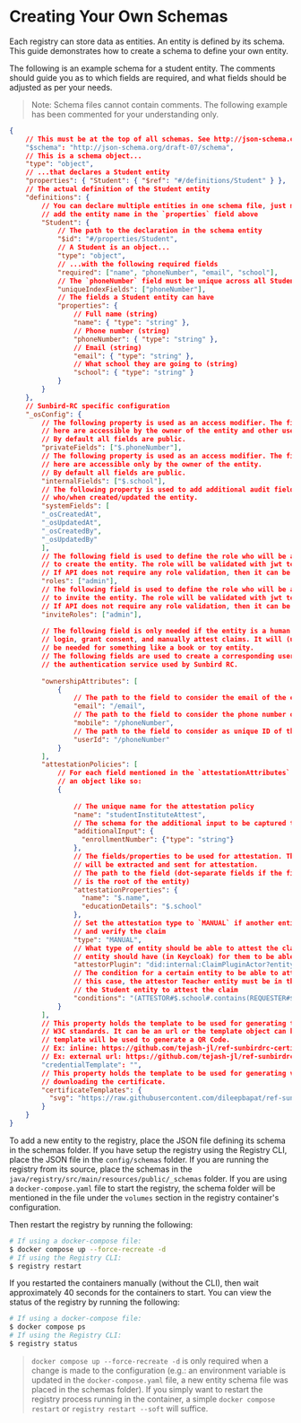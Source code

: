 # Creating Your Own Schemas

Each registry can store data as entities. An entity is defined by its schema.
This guide demonstrates how to create a schema to define your own entity.

The following is an example schema for a student entity. The comments should
guide you as to which fields are required, and what fields should be adjusted as
per your needs.

> Note: Schema files cannot contain comments. The following example has been
> commented for your understanding only.

```json
{
	// This must be at the top of all schemas. See http://json-schema.org/understanding-json-schema/reference/schema.html#schema
	"$schema": "http://json-schema.org/draft-07/schema",
	// This is a schema object...
	"type": "object",
	// ...that declares a Student entity
	"properties": { "Student": { "$ref": "#/definitions/Student" } },
	// The actual definition of the Student entity
	"definitions": {
		// You can declare multiple entities in one schema file, just make sure you
		// add the entity name in the `properties` field above
		"Student": {
			// The path to the declaration in the schema entity
			"$id": "#/properties/Student",
			// A Student is an object...
			"type": "object",
			// ...with the following required fields
			"required": ["name", "phoneNumber", "email", "school"],
			// The `phoneNumber` field must be unique across all Student entities
			"uniqueIndexFields": ["phoneNumber"],
			// The fields a Student entity can have
			"properties": {
				// Full name (string)
				"name": { "type": "string" },
				// Phone number (string)
				"phoneNumber": { "type": "string" },
				// Email (string)
				"email": { "type": "string" },
				// What school they are going to (string)
				"school": { "type": "string" }
			}
		}
	},
	// Sunbird-RC specific configuration
	"_osConfig": {
        // The following property is used as an access modifier. The fields mentioned 
        // here are accessible by the owner of the entity and other users via consent.  
        // By default all fields are public.
        "privateFields": ["$.phoneNumber"],
        // The following property is used as an access modifier. The fields mentioned 
        // here are accessible only by the owner of the entity.
        // By default all fields are public.
        "internalFields": ["$.school"],
        // The following property is used to add additional audit fields to entity, to know
        // who/when created/updated the entity. 
        "systemFields": [
        "_osCreatedAt",
        "_osUpdatedAt",
        "_osCreatedBy",
        "_osUpdatedBy"
        ],
        // The following field is used to define the role who will be allowed to use the POST /api/v1/<Schema> API
        // to create the entity. The role will be validated with jwt token passed with the API.
        // If API does not require any role validation, then it can be set to anonymous
        "roles": ["admin"],
        // The following field is used to define the role who will be allowed to use the POST /api/v1/<Schema>/invite API
        // to invite the entity. The role will be validated with jwt token passed with the API.
        // If API does not require any role validation, then it can be set to anonymous
        "inviteRoles": ["admin"],
      
        // The following field is only needed if the entity is a human that can
        // login, grant consent, and manually attest claims. It will (usually) not
        // be needed for something like a book or toy entity.
        // The following fields are used to create a corresponding user in Keycloak,
        // the authentication service used by Sunbird RC.
      
        "ownershipAttributes": [
            {
                // The path to the field to consider the email of the entity
                "email": "/email",
                // The path to the field to consider the phone number of the entity
                "mobile": "/phoneNumber",
                // The path to the field to consider as unique ID of the entity
                "userId": "/phoneNumber"
            }
        ],
        "attestationPolicies": [
            // For each field mentioned in the `attestationAttributes` field, add
            // an object like so:
            {
              
                // The unique name for the attestation policy
                "name": "studentInstituteAttest",
                // The schema for the additional input to be captured that is not part of the schema/entity
                "additionalInput": {
                  "enrollmentNumber": {"type": "string"}
                },
                // The fields/properties to be used for attestation. The value of the below mentioned properties
                // will be extracted and sent for attestation.
                // The path to the field (dot-separate fields if the field is nested, $
                // is the root of the entity)
                "attestationProperties": {
                  "name": "$.name",
                  "educationDetails": "$.school"
                },
                // Set the attestation type to `MANUAL` if another entity needs to login
                // and verify the claim
                "type": "MANUAL",
                // What type of entity should be able to attest the claim OR the role an
                // entity should have (in Keycloak) for them to be able to attest the claim
                "attestorPlugin": "did:internal:ClaimPluginActor?entity=Teacher",
                // The condition for a certain entity to be able to attest the claim. In
                // this case, the attestor Teacher entity must be in the same school as
                // the Student entity to attest the claim
                "conditions": "(ATTESTOR#$.school#.contains(REQUESTER#$.school#))"
            }
        ],
        // This property holds the template to be used for generating the VC. It needs to be a template that follows
        // W3C standards. It can be an url or the template object can be defined inline. The signed data (VC) generated by this
        // template will be used to generate a QR Code.
        // Ex: inline: https://github.com/tejash-jl/ref-sunbirdrc-certificate/blob/main/schemas/TrainingCertificate.json#L52
        // Ex: external url: https://github.com/tejash-jl/ref-sunbirdrc-certificate/blob/main/schemas/SkillCertificate.json#L66
        "credentialTemplate": "",
        // This property holds the template to be used for generating visual certificate. The key can be used while 
        // downloading the certificate.
        "certificateTemplates": {
          "svg": "https://raw.githubusercontent.com/dileepbapat/ref-sunbirdrc-certificate/main/schemas/templates/TrainingCertificate.svg"
        }
    }
}
```

To add a new entity to the registry, place the JSON file defining its schema in
the schemas folder. If you have setup the registry using the Registry CLI, place
the JSON file in the `config/schemas` folder. If you are running the registry
from its source, place the schemas in the
`java/registry/src/main/resources/public/_schemas` folder. If you are using a
`docker-compose.yaml` file to start the registry, the schema folder will be
mentioned in the file under the `volumes` section in the registry container's
configuration.

Then restart the registry by running the following:

```sh
# If using a docker-compose file:
$ docker compose up --force-recreate -d
# If using the Registry CLI:
$ registry restart
```

If you restarted the containers manually (without the CLI), then wait
approximately 40 seconds for the containers to start. You can view the status of
the registry by running the following:

```sh
# If using a docker-compose file:
$ docker compose ps
# If using the Registry CLI:
$ registry status
```

> `docker compose up --force-recreate -d` is only required when a change is made
> to the configuration (e.g.: an environment variable is updated in the
> `docker-compose.yaml` file, a new entity schema file was placed in the schemas
> folder). If you simply want to restart the registry process running in the
> container, a simple `docker compose restart` or `registry restart --soft` will
> suffice.
